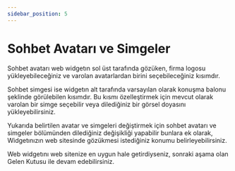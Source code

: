 ```yaml
---
sidebar_position: 5
---
```


#  Sohbet Avatarı ve Simgeler

Sohbet avatarı web widgetın sol üst tarafında gözüken, firma logosu yükleyebileceğiniz ve varolan avatarlardan birini seçebileceğiniz kısımdır.

Sohbet simgesi ise widgetın alt tarafında varsayılan olarak konuşma balonu şeklinde görülebilen kısımdır. Bu kısmı özelleştirmek için mevcut olarak varolan bir simge seçebilir veya dilediğiniz bir görsel doyasını yükleyebilirsiniz.

Yukarıda belirtilen avatar ve simgeleri değiştirmek için sohbet avatarı ve simgeler bölümünden dilediğiniz değişikliği yapabilir bunlara ek olarak, Widgetınızın web sitesinde gözükmesi istediğiniz konumu belirleyebilirsiniz.

Web widgetını web sitenize en uygun hale getirdiyseniz, sonraki aşama olan Gelen Kutusu ile devam edebilirsiniz.